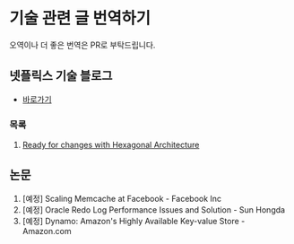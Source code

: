 # 기술 관련 글 번역하기

오역이나 더 좋은 번역은 PR로 부탁드립니다.

## 넷플릭스 기술 블로그

* [바로가기](https://netflixtechblog.com/)

### 목록

1. [Ready for changes with Hexagonal Architecture](./translations/ready-for-changes-with-hexagonal-architecture.md)

## 논문

1. [예정] Scaling Memcache at Facebook - Facebook Inc
2. [예정] Oracle Redo Log Performance Issues and Solution - Sun Hongda
3. [예정] Dynamo: Amazon's Highly Available Key-value Store - Amazon.com